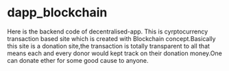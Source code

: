 # dapp_blockchain
Here is the backend code of decentralised-app. 
This is cyrptocurrency transaction based site which is created with Blockchain concept.Basically this site is a donation site,the transaction is totally transparent to all that means each and every donor would kept track on their donation money.One can donate ether for some good cause to anyone.
